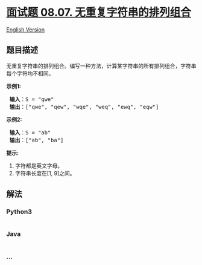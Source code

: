 # [面试题 08.07. 无重复字符串的排列组合](https://leetcode-cn.com/problems/permutation-i-lcci)

[English Version](/lcci/08.07.Permutation%20I/README_EN.md)

## 题目描述
<!-- 这里写题目描述 -->
<p>无重复字符串的排列组合。编写一种方法，计算某字符串的所有排列组合，字符串每个字符均不相同。</p>

<p> <strong>示例1:</strong></p>

<pre>
<strong> 输入</strong>：S = "qwe"
<strong> 输出</strong>：["qwe", "qew", "wqe", "weq", "ewq", "eqw"]
</pre>

<p> <strong>示例2:</strong></p>

<pre>
<strong> 输入</strong>：S = "ab"
<strong> 输出</strong>：["ab", "ba"]
</pre>

<p> <strong>提示:</strong></p>

<ol>
<li>字符都是英文字母。</li>
<li>字符串长度在[1, 9]之间。</li>
</ol>


## 解法
<!-- 这里可写通用的实现逻辑 -->


<!-- tabs:start -->

### **Python3**
<!-- 这里可写当前语言的特殊实现逻辑 -->

```python

```

### **Java**
<!-- 这里可写当前语言的特殊实现逻辑 -->

```java

```

### **...**
```

```

<!-- tabs:end -->